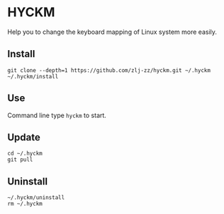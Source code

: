 # HYCKM

Help you to change the keyboard mapping of Linux system more easily.

## Install

```shell
git clone --depth=1 https://github.com/zlj-zz/hyckm.git ~/.hyckm
~/.hyckm/install
```

## Use

Command line type `hyckm` to start.

## Update

```shell
cd ~/.hyckm
git pull
```

## Uninstall

```shell
~/.hyckm/uninstall
rm ~/.hyckm
```


